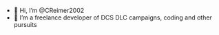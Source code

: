 - 👋 Hi, I’m @CReimer2002
- 👀 I’m a freelance developer of DCS DLC campaigns, coding and other pursuits
<!---
CReimer2002/CReimer2002 is a ✨ special ✨ repository because its `README.md` (this file) appears on your GitHub profile.
You can click the Preview link to take a look at your changes.
--->
